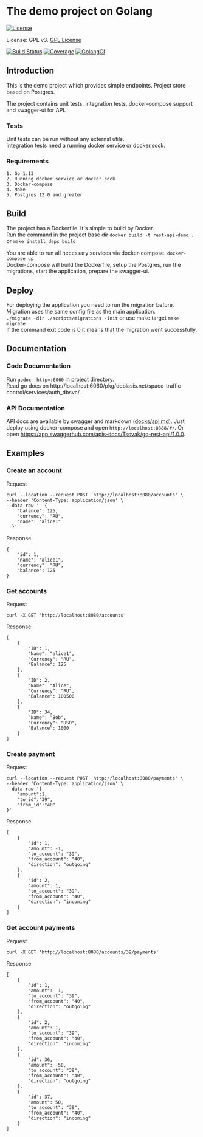 # The demo project on Golang 

[![License](https://img.shields.io/badge/license-GPLv3-blue.svg)](http://www.gnu.org/licenses/gpl-3.0.html)

License: GPL v3. [GPL License](http://www.gnu.org/licenses)

[![Build Status](https://travis-ci.com/Tsovak/rest-api-demo.svg?branch=master)](https://travis-ci.com/Tsovak/rest-api-demo)
[![Coverage](https://codecov.io/gh/Tsovak/rest-api-demo/branch/master/graph/badge.svg)](https://codecov.io/gh/Tsovak/rest-api-demo)
[![GolangCI](https://golangci.com/r/deblasis.net/space-traffic-control/services/auth_dbsvc)](https://golangci.com/r/deblasis.net/space-traffic-control/services/auth_dbsvc)

## Introduction

This is the demo project which provides simple endpoints. Project store based on Postgres. 

The project contains unit tests, integration tests, docker-compose support and swagger-ui for API.

### Tests 

Unit tests can be run without any external utils. <br>
Integration tests need a running docker service or docker.sock.

### Requirements
    1. Go 1.13
    2. Running docker service or docker.sock
    3. Docker-compose 
    4. Make 
    5. Postgres 12.0 and greater 
    
## Build
   
The project has a Dockerfile. It's simple to build by Docker. <br>
Run the command in the project base dir 
`docker build -t rest-api-demo .` or `make install_deps build` 

You are able to run all necessary services via docker-compose. 
`docker-compose up` <br>
Docker-compose will build the Dockerfile, setup the Postgres, run the migrations, start the application, prepare the swagger-ui.

## Deploy 

For deploying the application you need to run the migration before. 
Migration uses the same config file as the main application. <br>
`./migrate -dir ./scripts/migrations -init` or use make target `make migrate` <br>
If the command exit code is 0 it means that the migration went successfully. 

## Documentation

### Code Documentation 

Run  `godoc -http=:6060` in project directory. <br>
Read go docs on http://localhost:6060/pkg/deblasis.net/space-traffic-control/services/auth_dbsvc/.

### API Documentation

API docs are available by swagger and markdown ([docks/api.md](docs/api.md)). 
Just deploy using docker-compose and open `http://localhost:8888/#/`. 
Or open https://app.swaggerhub.com/apis-docs/Tsovak/go-rest-api/1.0.0. 


## Examples

### Create an account 

Request 
```
curl --location --request POST 'http://localhost:8080/accounts' \
--header 'Content-Type: application/json' \
--data-raw '  {
    "balance": 125,
    "currency": "RU",
    "name": "alice1"
  }'
```
Response
```
{
    "id": 1,
    "name": "alice1",
    "currency": "RU",
    "balance": 125
}
```


### Get accounts  

Request 
```
curl -X GET 'http://localhost:8080/accounts'
```
Response
```
[
    {
        "ID": 1,
        "Name": "alice1",
        "Currency": "RU",
        "Balance": 125
    },
    {
        "ID": 2,
        "Name": "Alice",
        "Currency": "RU",
        "Balance": 100500
    },
    {
        "ID": 34,
        "Name": "Bob",
        "Currency": "USD",
        "Balance": 1000
    }
]
```


### Create payment

Request 
```
curl --location --request POST 'http://localhost:8080/payments' \
--header 'Content-Type: application/json' \
--data-raw '{
	"amount":1,
	"to_id":"39",
	"from_id":"40"
}'
```
Response
```
[
    {
        "id": 1,
        "amount": -1,
        "to_account": "39",
        "from_account": "40",
        "direction": "outgoing"
    },
    {
        "id": 2,
        "amount": 1,
        "to_account": "39",
        "from_account": "40",
        "direction": "incoming"
    }
]
```



### Get account payments

Request 
```
curl -X GET 'http://localhost:8080/accounts/39/payments'
```
Response
```
[
    {
        "id": 1,
        "amount": -1,
        "to_account": "39",
        "from_account": "40",
        "direction": "outgoing"
    },
    {
        "id": 2,
        "amount": 1,
        "to_account": "39",
        "from_account": "40",
        "direction": "incoming"
    },
    {
        "id": 36,
        "amount": -50,
        "to_account": "39",
        "from_account": "40",
        "direction": "outgoing"
    },
    {
        "id": 37,
        "amount": 50,
        "to_account": "39",
        "from_account": "40",
        "direction": "incoming"
    }
]
```


